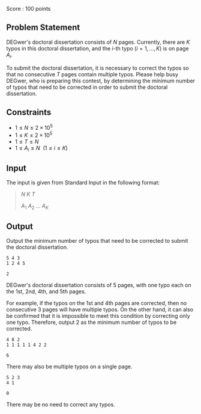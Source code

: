 Score : $100$ points

## Problem Statement

DEGwer's doctoral dissertation consists of $N$ pages. Currently, there are $K$ typos in this doctoral dissertation, and the $i$-th typo $(i = 1, \ldots, K)$ is on page $A_i$.

To submit the doctoral dissertation, it is necessary to correct the typos so that no consecutive $T$ pages contain multiple typos.
Please help busy DEGwer, who is preparing this contest, by determining the minimum number of typos that need to be corrected in order to submit the doctoral dissertation.

## Constraints

- $1 \leq N \leq 2 \times 10^5$
- $1 \leq K \leq 2 \times 10^5$
- $1 \leq T \leq N$
- $1 \leq A_i \leq N \ \ (1 \leq i \leq K)$

## Input

The input is given from Standard Input in the following format:

> $N \ K \ T$ 
> 
> $A_1 \ A_2 \ \dots \ A_K$

## Output

Output the minimum number of typos that need to be corrected to submit the doctoral dissertation.

```input1
5 4 3
1 2 4 5
```

```output1
2
```

DEGwer's doctoral dissertation consists of $5$ pages, with one typo each on the $1$st, $2$nd, $4$th, and $5$th pages.

For example, if the typos on the $1$st and $4$th pages are corrected, then no consecutive $3$ pages will have multiple typos.
On the other hand, it can also be confirmed that it is impossible to meet this condition by correcting only one typo.
Therefore, output $2$ as the minimum number of typos to be corrected.

```input2
4 8 2
1 1 1 1 1 4 2 2
```

```output2
6
```

There may also be multiple typos on a single page.

```input3
5 2 3
4 1
```

```output3
0
```

There may be no need to correct any typos.